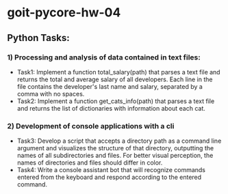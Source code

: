 # goit-pycore-hw-04

## Python Tasks: 

### 1) Processing and analysis of data contained in text files:
* Task1: Implement a function total_salary(path) that parses a text file and returns the total and average salary of all developers.
  Each line in the file contains the developer's last name and salary, separated by a comma with no spaces.
* Task2: Implement a function get_cats_info(path) that parses a text file and returns the list of dictionaries with information about each cat.


### 2) Development of console applications with a cli
* Task3: Develop a script that accepts a directory path as a command line argument and visualizes the structure of that directory, outputting the names of all subdirectories and files. For better visual perception, the names of directories and files should differ in color.
* Task4: Write a console assistant bot that will recognize commands entered from the keyboard and respond according to the entered command.

